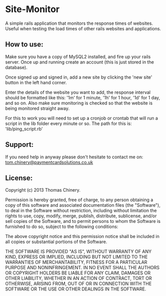 Site-Monitor
============

A simple rails application that monitors the response times of websites. Useful when testing the load times of other
rails websites and applications. 


How to use:
-----------

Make sure you have a copy of MySQL2 installed, and fire up your rails server. Once up and running create an account
(this is just stored in the database).

Once signed up and signed in, add a new site by clicking the 'new site' button in the left hand corner.

Enter the details of the website you want to add, the response interval should be formatted like this: '1m' for 1 minute, '1h' for 1 hour, '1d' for 1 day, and so on. Also make sure monitoring is checked so that the website is being monitored straight away.

For this to work you will need to set up a cronjob or crontab that will run a script in the lib folder every minute or so. The path for this is: 'lib/ping_script.rb'

Support:
--------
If you need help in anyway please don't hesitate to contact me on: tom.chinery@paymentcardsolutions.co.uk 

License:
--------

Copyright (c) 2013 Thomas Chinery.

Permission is hereby granted, free of charge, to any person obtaining a copy
of this software and associated documentation files (the "Software"), to deal
in the Software without restriction, including without limitation the rights
to use, copy, modify, merge, publish, distribute, sublicense, and/or sell
copies of the Software, and to permit persons to whom the Software is
furnished to do so, subject to the following conditions:

The above copyright notice and this permission notice shall be included in
all copies or substantial portions of the Software.

THE SOFTWARE IS PROVIDED "AS IS", WITHOUT WARRANTY OF ANY KIND, EXPRESS OR
IMPLIED, INCLUDING BUT NOT LIMITED TO THE WARRANTIES OF MERCHANTABILITY,
FITNESS FOR A PARTICULAR PURPOSE AND NONINFRINGEMENT. IN NO EVENT SHALL THE
AUTHORS OR COPYRIGHT HOLDERS BE LIABLE FOR ANY CLAIM, DAMAGES OR OTHER
LIABILITY, WHETHER IN AN ACTION OF CONTRACT, TORT OR OTHERWISE, ARISING FROM,
OUT OF OR IN CONNECTION WITH THE SOFTWARE OR THE USE OR OTHER DEALINGS IN
THE SOFTWARE.
